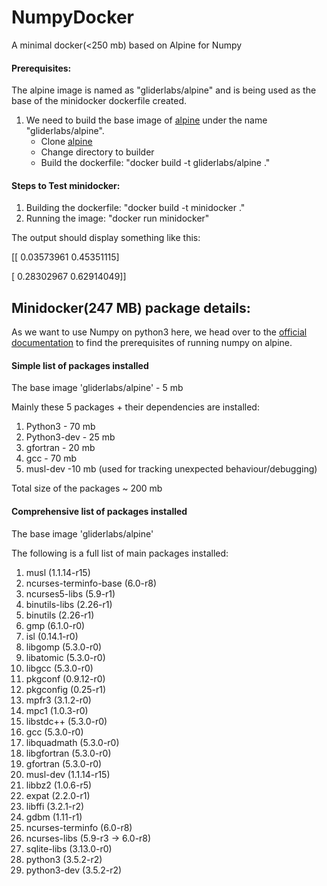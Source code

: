 # NumpyDocker
A minimal docker(&lt;250 mb) based on Alpine for Numpy

#### Prerequisites:

The alpine image is named as "gliderlabs/alpine" and is being used as the base of the minidocker dockerfile created.
1. We need to build the base image of [alpine](https://github.com/gliderlabs/docker-alpine) under the name "gliderlabs/alpine".
    - Clone [alpine](https://github.com/gliderlabs/docker-alpine)
    - Change directory to builder
    - Build the dockerfile: "docker build -t gliderlabs/alpine ."

#### Steps to Test minidocker: 
1. Building the dockerfile:
        "docker build -t minidocker ."
2. Running the image:
        "docker run minidocker"

The output should display something like this:

[[ 0.03573961  0.45351115]

 [ 0.28302967  0.62914049]]

## Minidocker(247 MB) package details: 

As we want to use Numpy on python3 here, we head over to the [official documentation](https://docs.scipy.org/doc/numpy/user/building.html)
to find the prerequisites of running numpy on alpine.
#### Simple list of packages installed

The base image 'gliderlabs/alpine' - 5 mb

Mainly these 5 packages + their dependencies are installed:

1. Python3 - 70 mb
2. Python3-dev - 25 mb
3. gfortran - 20 mb
4. gcc - 70 mb
5. musl-dev -10 mb (used for tracking unexpected behaviour/debugging)

Total size of the packages ~ 200 mb

#### Comprehensive list of packages installed

The base image 'gliderlabs/alpine'

The following is a full list of main packages installed:
1. musl (1.1.14-r15)
2. ncurses-terminfo-base (6.0-r8)
3. ncurses5-libs (5.9-r1)
4. binutils-libs (2.26-r1)
5. binutils (2.26-r1)
6. gmp (6.1.0-r0)
7. isl (0.14.1-r0)
8. libgomp (5.3.0-r0)
9. libatomic (5.3.0-r0)
10. libgcc (5.3.0-r0)
11. pkgconf (0.9.12-r0)
12. pkgconfig (0.25-r1)
13. mpfr3 (3.1.2-r0)
14. mpc1 (1.0.3-r0)
15. libstdc++ (5.3.0-r0)
16. gcc (5.3.0-r0)
17. libquadmath (5.3.0-r0)
18. libgfortran (5.3.0-r0)
19. gfortran (5.3.0-r0)
20. musl-dev (1.1.14-r15)
21. libbz2 (1.0.6-r5)
22. expat (2.2.0-r1)
23. libffi (3.2.1-r2)
24. gdbm (1.11-r1)
25. ncurses-terminfo (6.0-r8)
26. ncurses-libs (5.9-r3 -> 6.0-r8)
27. sqlite-libs (3.13.0-r0)
28. python3 (3.5.2-r2)
29. python3-dev (3.5.2-r2)
